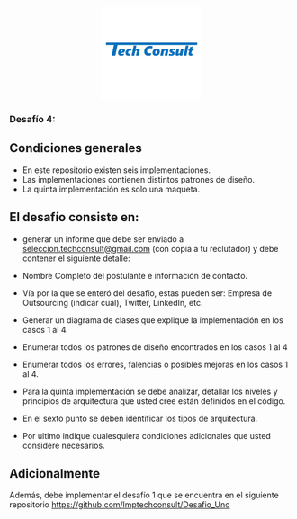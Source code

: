 <p align="center">
  <img src="LogoTC.jpg" width="180" title="Tech Consult">
</p>

### Desafío 4: 

## Condiciones generales
 -	En este repositorio existen seis  implementaciones.
 -	Las implementaciones contienen distintos patrones  de diseño.
 -	La quinta implementación es solo una maqueta.


## El desafío consiste en:

 - generar un informe que debe ser enviado a seleccion.techconsult@gmail.com (con copia a tu reclutador) y debe contener el siguiente detalle:

  - Nombre Completo del postulante e información de contacto.
  - Vía por la que se enteró del desafío, estas pueden ser: Empresa de Outsourcing (indicar cuál), Twitter, LinkedIn, etc.
  - Generar un diagrama de clases que explique la implementación en los casos 1 al 4.
  - Enumerar todos los patrones de diseño encontrados en los casos 1 al 4
  - Enumerar todos los errores, falencias o posibles mejoras en los casos 1 al 4.
  - Para la quinta implementación se debe analizar, detallar los niveles y principios de arquitectura que usted cree están definidos en el código.
  - En el sexto punto se deben identificar los tipos de arquitectura.
  - Por ultimo indique cualesquiera condiciones adicionales que usted considere necesarios.

## Adicionalmente

 Además, debe implementar el desafío 1 que se encuentra en el siguiente repositorio https://github.com/lmptechconsult/Desafio_Uno
